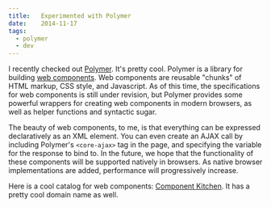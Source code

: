```yaml
---
title:   Experimented with Polymer
date:    2014-11-17
tags:
  - polymer
  - dev
---
```


I recently checked out [Polymer][1]. It's pretty cool. Polymer is a library for building [web components][2]. Web components are reusable "chunks" of HTML markup, CSS style, and Javascript. As of this time, the specifications for web components is still under revision, but Polymer provides some powerful wrappers for creating web components in modern browsers, as well as helper functions and syntactic sugar.

The beauty of web components, to me, is that everything can be expressed declaratively as an XML element. You can even create an AJAX call by including Polymer's `<core-ajax>` tag in the page, and specifying the variable for the response to bind to. In the future, we hope that the functionality of these components will be supported natively in browsers. As native browser implementations are added, performance will progressively increase.

Here is a cool catalog for web components: [Component Kitchen][3]. It has a pretty cool domain name as well.

[1]: https://www.polymer-project.org/
[2]: http://customelements.io/
[3]: http://component.kitchen/
